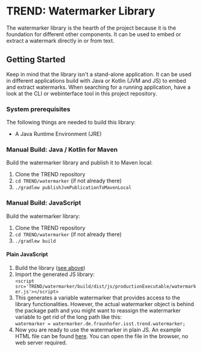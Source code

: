 # TREND: Watermarker Library

The watermarker library is the hearth of the project because it is the foundation for different
other components. It can be used to embed or extract a watermark directly in or from text.

## Getting Started

Keep in mind that the library isn't a stand-alone application. It can be used in different
applications build with Java or Kotlin (JVM and JS) to embed and extract watermarks. When searching
for a running application, have a look at the CLI or webinterface tool in this project repository.

### System prerequisites

The following things are needed to build this library:

- A Java Runtime Environment (JRE)

### Manual Build: Java / Kotlin for Maven

Build the watermarker library and publish it to Maven local:

1. Clone the TREND repository
2. `cd TREND/watermarker` (if not already there)
3. `./gradlew publishJvmPublicationToMavenLocal`

### Manual Build: JavaScript

Build the watermarker library:

1. Clone the TREND repository
2. `cd TREND/watermarker` (if not already there)
3. `./gradlew build`

#### Plain JavaScript

1. Build the library ([see above](#manual-build-javascript))
2. Import the generated JS library:  
`<script src='TREND/watermarker/build/dist/js/productionExecutable/watermarker.js'></script>`
3. This generates a variable watermarker that provides access to the library functionalities.
However, the actual watermarker object is behind the package path and you might want to reassign the
watermarker variable to get rid of the long path like this:  
`watermarker = watermarker.de.fraunhofer.isst.trend.watermarker;`
4. Now you are ready to use the watermarker in plain JS. An example HTML file can be found [here](../examples/plain_js_minimal_example.html). You can open the file in the browser, no web server required.
